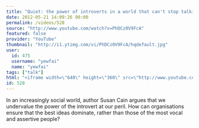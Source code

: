 ```yaml
---
title: "Quiet: the power of introverts in a world that can't stop talking"
date: 2012-05-21 14:09:26 00:00
permalink: /videos/528
source: "http://www.youtube.com/watch?v=PhDCz0V9FcA"
featured: false
provider: "YouTube"
thumbnail: "http://i1.ytimg.com/vi/PhDCz0V9FcA/hqdefault.jpg"
user:
  id: 475
  username: "yewfai"
  name: "yewfai"
tags: ["talk"]
html: "<iframe width=\"640\" height=\"360\" src=\"http://www.youtube.com/embed/PhDCz0V9FcA?wmode=transparent&fs=1&feature=oembed\" frameborder=\"0\" allowfullscreen></iframe>"
id: 528
---
```


In an increasingly social world, author Susan Cain argues that we undervalue the power of the introvert at our peril. How can organisations ensure that the best ideas dominate, rather than those of the most vocal and assertive people?